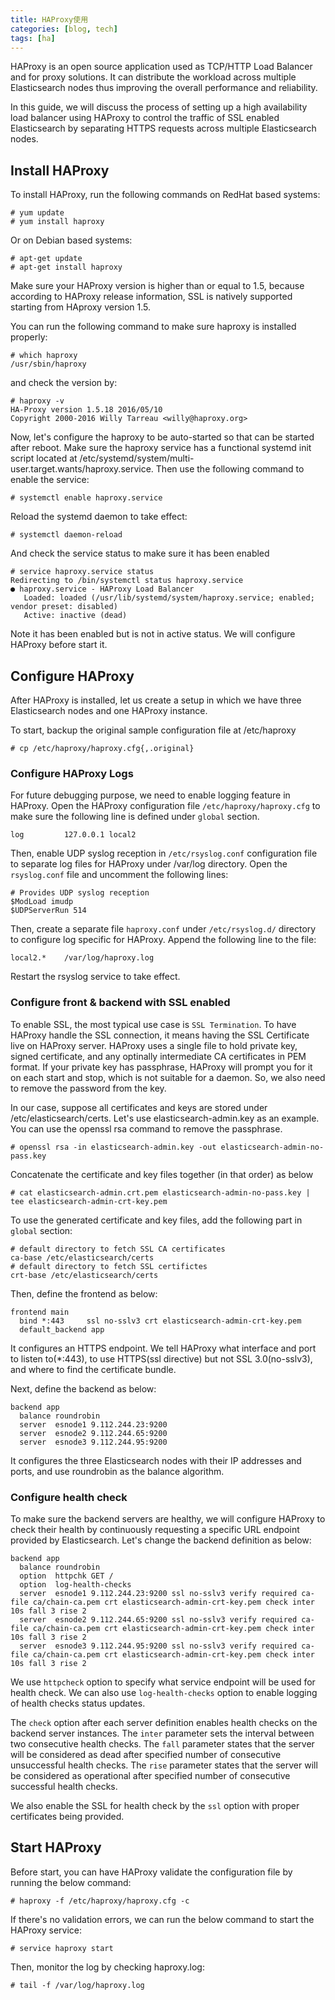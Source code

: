 ```yaml
---
title: HAProxy使用
categories: [blog, tech]
tags: [ha]
---
```

HAProxy is an open source application used as TCP/HTTP Load Balancer and for proxy solutions. It can distribute the workload across multiple Elasticsearch nodes thus improving the overall performance and reliability.

In this guide, we will discuss the process of setting up a high availability load balancer using HAProxy to control the traffic of SSL enabled Elasticsearch by separating HTTPS requests across multiple Elasticsearch nodes.

## Install HAProxy

To install HAProxy, run the following commands on RedHat based systems:
```shell
# yum update
# yum install haproxy
```
Or on Debian based systems:

    # apt-get update
    # apt-get install haproxy

Make sure your HAProxy version is higher than or equal to 1.5, because according to HAProxy release information, SSL is natively supported starting from HAproxy version 1.5.

You can run the following command to make sure haproxy is installed properly:

    # which haproxy
    /usr/sbin/haproxy

and check the version by:

    # haproxy -v
    HA-Proxy version 1.5.18 2016/05/10
    Copyright 2000-2016 Willy Tarreau <willy@haproxy.org>

Now, let's configure the haproxy to be auto-started so that can be started after reboot. Make sure the haproxy service has a functional systemd init script located at /etc/systemd/system/multi-user.target.wants/haproxy.service. Then use the following command to enable the service:

    # systemctl enable haproxy.service

Reload the systemd daemon to take effect:

    # systemctl daemon-reload

And check the service status to make sure it has been enabled

    # service haproxy.service status
    Redirecting to /bin/systemctl status haproxy.service
    ● haproxy.service - HAProxy Load Balancer
       Loaded: loaded (/usr/lib/systemd/system/haproxy.service; enabled; vendor preset: disabled)
       Active: inactive (dead)

Note it has been enabled but is not in active status. We will configure HAProxy before start it.

## Configure HAProxy

After HAProxy is installed, let us create a setup in which we have three Elasticsearch nodes and one HAProxy instance.

To start, backup the original sample configuration file at /etc/haproxy

    # cp /etc/haproxy/haproxy.cfg{,.original}

### Configure HAProxy Logs

For future debugging purpose, we need to enable logging feature in HAProxy. Open the HAProxy configuration file `/etc/haproxy/haproxy.cfg` to make sure the following line is defined under `global` section.

    log         127.0.0.1 local2

Then, enable UDP syslog reception in `/etc/rsyslog.conf` configuration file to separate log files for HAProxy under /var/log directory. Open the `rsyslog.conf` file and uncomment the following lines:

    # Provides UDP syslog reception
    $ModLoad imudp
    $UDPServerRun 514

Then, create a separate file `haproxy.conf` under `/etc/rsyslog.d/` directory to configure log specific for HAProxy. Append the following line to the file:

    local2.*	/var/log/haproxy.log

Restart the rsyslog service to take effect.

### Configure front & backend with SSL enabled

To enable SSL, the most typical use case is `SSL Termination`. To have HAProxy handle the SSL connection, it means having the SSL Certificate live on HAProxy server. HAProxy uses a single file to hold private key, signed certificate, and any optinally intermediate CA certificates in PEM format. If your private key has passphrase, HAProxy will prompt you for it on each start and stop, which is not suitable for a daemon. So, we also need to remove the password from the key.

In our case, suppose all certificates and keys are stored under /etc/elasticsearch/certs. Let's use elasticsearch-admin.key as an example. You can use the openssl rsa command to remove the passphrase.

    # openssl rsa -in elasticsearch-admin.key -out elasticsearch-admin-no-pass.key

Concatenate the certificate and key files together (in that order) as below

    # cat elasticsearch-admin.crt.pem elasticsearch-admin-no-pass.key | tee elasticsearch-admin-crt-key.pem

To use the generated certificate and key files, add the following part in `global` section:

    # default directory to fetch SSL CA certificates
    ca-base /etc/elasticsearch/certs
    # default directory to fetch SSL certifictes
    crt-base /etc/elasticsearch/certs

Then, define the frontend as below:

    frontend main
      bind *:443     ssl no-sslv3 crt elasticsearch-admin-crt-key.pem
      default_backend app

It configures an HTTPS endpoint. We tell HAProxy what interface and port to listen to(*:443), to use HTTPS(ssl directive) but not SSL 3.0(no-sslv3), and where to find the certificate bundle.

Next, define the backend as below:

    backend app
      balance roundrobin
      server  esnode1 9.112.244.23:9200
      server  esnode2 9.112.244.65:9200
      server  esnode3 9.112.244.95:9200

It configures the three Elasticsearch nodes with their IP addresses and ports, and use roundrobin as the balance algorithm.

### Configure health check

To make sure the backend servers are healthy, we will configure HAProxy to check their health by continuously requesting a specific URL endpoint provided by Elasticsearch. Let's change the backend definition as below:

    backend app
      balance roundrobin
      option  httpchk GET /
      option  log-health-checks
      server  esnode1 9.112.244.23:9200 ssl no-sslv3 verify required ca-file ca/chain-ca.pem crt elasticsearch-admin-crt-key.pem check inter 10s fall 3 rise 2
      server  esnode2 9.112.244.65:9200 ssl no-sslv3 verify required ca-file ca/chain-ca.pem crt elasticsearch-admin-crt-key.pem check inter 10s fall 3 rise 2
      server  esnode3 9.112.244.95:9200 ssl no-sslv3 verify required ca-file ca/chain-ca.pem crt elasticsearch-admin-crt-key.pem check inter 10s fall 3 rise 2

We use `httpcheck` option to specify what service endpoint will be used for health check. We can also use `log-health-checks` option to enable logging of health checks status updates.

The `check` option after each server definition enables health checks on the backend server instances. The `inter` parameter sets the interval between two consecutive health checks. The `fall` parameter states that the server will be considered as dead after specified number of consecutive unsuccessful health checks. The `rise` parameter states that the server will be considered as operational after specified number of consecutive successful health checks.

We also enable the SSL for health check by the `ssl` option with proper certificates being provided.

## Start HAProxy

Before start, you can have HAProxy validate the configuration file by running the below command:

    # haproxy -f /etc/haproxy/haproxy.cfg -c

If there's no validation errors, we can run the below command to start the HAProxy service:

    # service haproxy start

Then, monitor the log by checking haproxy.log:

    # tail -f /var/log/haproxy.log
